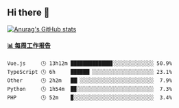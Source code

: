 ## Hi there 👋

[![Anurag's GitHub stats](https://github-readme-stats.vercel.app/api?username=OriLight152)](https://github.com/anuraghazra/github-readme-stats)

<!--
**OriLight152/OriLight152** is a ✨ _special_ ✨ repository because its `README.md` (this file) appears on your GitHub profile.

Here are some ideas to get you started:

- 🔭 I’m currently working on ...
- 🌱 I’m currently learning ...
- 👯 I’m looking to collaborate on ...
- 🤔 I’m looking for help with ...
- 💬 Ask me about ...
- 📫 How to reach me: ...
- 😄 Pronouns: ...
- ⚡ Fun fact: ...
-->

<!-- waka-box start -->
#### <a href="https://gist.github.com/92c8d5b388768c10efcba86e82b7c4fb" target="_blank">📊 每周工作报告</a>
```text
Vue.js     🕓 13h12m █████████████▋░░░░░░░░░░░░░ 50.9%
TypeScript 🕓 6h     ██████▏░░░░░░░░░░░░░░░░░░░░ 23.1%
Other      🕓 2h2m   ██▏░░░░░░░░░░░░░░░░░░░░░░░░  7.9%
Python     🕓 1h54m  █▉░░░░░░░░░░░░░░░░░░░░░░░░░  7.3%
PHP        🕓 52m    ▉░░░░░░░░░░░░░░░░░░░░░░░░░░  3.4%
```
<!-- Powered by https://github.com/journey-ad/waka-box-go . -->
<!-- waka-box end -->
